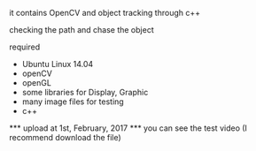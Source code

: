 it contains OpenCV and object tracking through c++

checking the path and chase the object

required

- Ubuntu Linux 14.04
- openCV
- openGL
- some libraries for Display, Graphic
- many image files for testing
- c++


*** upload at 1st, February, 2017 ***
you can see the test video (I recommend download the file)
